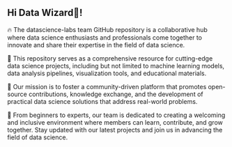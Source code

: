 ## Hi Data Wizard🧙! 

:fire: The datascience-labs team GitHub repository is a collaborative hub where data science enthusiasts and professionals come together to innovate and share their expertise in the field of data science.

🌈 This repository serves as a comprehensive resource for cutting-edge data science projects, including but not limited to machine learning models, data analysis pipelines, visualization tools, and educational materials. 

:rocket: Our mission is to foster a community-driven platform that promotes open-source contributions, knowledge exchange, and the development of practical data science solutions that address real-world problems. 

🍿 From beginners to experts, our team is dedicated to creating a welcoming and inclusive environment where members can learn, contribute, and grow together. Stay updated with our latest projects and join us in advancing the field of data science.

<!--

**Here are some ideas to get you started:**

🙋‍♀️ A short introduction - what is your organization all about?
🌈 Contribution guidelines - how can the community get involved?
👩‍💻 Useful resources - where can the community find your docs? Is there anything else the community should know?
🍿 Fun facts - what does your team eat for breakfast?
🧙 Remember, you can do mighty things with the power of [Markdown](https://docs.github.com/github/writing-on-github/getting-started-with-writing-and-formatting-on-github/basic-writing-and-formatting-syntax)
-->
